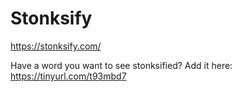 # Stonksify

https://stonksify.com/

Have a word you want to see stonksified? Add it here: 
https://tinyurl.com/t93mbd7
